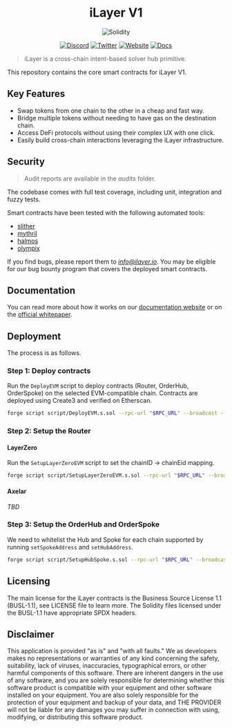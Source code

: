 <h1 align="center">iLayer V1</h1>

<div align="center">

![Solidity](https://img.shields.io/badge/Solidity-0.8.24-e6e6e6?style=for-the-badge&logo=solidity&logoColor=black)

[![Discord](https://img.shields.io/badge/Discord-7289DA?style=for-the-badge&logo=discord&logoColor=white)](https://discord.gg/xxx)
[![Twitter](https://img.shields.io/badge/Twitter-1DA1F2?style=for-the-badge&logo=twitter&logoColor=white)](https://twitter.com/iLayer_io)
[![Website](https://img.shields.io/badge/Website-E34F26?style=for-the-badge&logo=Google-chrome&logoColor=white)](https://ilayer.io/)
[![Docs](https://img.shields.io/badge/Docs-7B36ED?style=for-the-badge&logo=gitbook&logoColor=white)](https://docs.ilayer.io/)

</div>

> iLayer is a cross-chain intent-based solver hub primitive.

This repository contains the core smart contracts for iLayer V1.

## Key Features

- Swap tokens from one chain to the other in a cheap and fast way.
- Bridge multiple tokens without needing to have gas on the destination chain.
- Access DeFi protocols without using their complex UX with one click.
- Easily build cross-chain interactions leveraging the iLayer infrastructure.

## Security

> Audit reports are available in the _audits_ folder.

The codebase comes with full test coverage, including unit, integration and fuzzy tests.

Smart contracts have been tested with the following automated tools:

- [slither](https://github.com/crytic/slither)
- [mythril](https://github.com/Consensys/mythril)
- [halmos](https://github.com/a16z/halmos)
- [olympix](https://www.olympix.ai)

If you find bugs, please report them to *info@ilayer.io*. You may be eligible for our bug bounty program that covers the deployed smart contracts.

## Documentation

You can read more about how it works on our [documentation website](https://docs.ilayer.io/) or on the [official whitepaper](https://github.com/ilayer-network/whitepaper/blob/master/ilayer-whitepaper.pdf).

## Deployment
The process is as follows.

### Step 1: Deploy contracts
Run the `DeployEVM` script to deploy contracts (Router, OrderHub, OrderSpoke) on the selected EVM-compatible chain. Contracts are deployed using Create3 and verified on Etherscan.

```bash
forge script script/DeployEVM.s.sol --rpc-url "$RPC_URL" --broadcast --slow --private-key "$OWNER_PRIVATE_KEY" --sender "$OWNER" --verify --verifier etherscan --etherscan-api-key "$ETHERSCAN_KEY"
```

### Step 2: Setup the Router

#### LayerZero
Run the `SetupLayerZeroEVM` script to set the chainID -> chainEid mapping.

```bash
forge script script/SetupLayerZeroEVM.s.sol --rpc-url "$RPC_URL" --broadcast --slow --private-key "$OWNER_PRIVATE_KEY" --sender "$OWNER"
```

#### Axelar
*TBD*

### Step 3: Setup the OrderHub and OrderSpoke
We need to whitelist the Hub and Spoke for each chain supported by running `setSpokeAddress` and `setHubAddress`.

```bash
forge script script/SetupHubSpoke.s.sol --rpc-url "$RPC_URL" --broadcast --slow --private-key "$OWNER_PRIVATE_KEY" --sender "$OWNER"
```

## Licensing

The main license for the iLayer contracts is the Business Source License 1.1 (BUSL-1.1), see LICENSE file to learn more.
The Solidity files licensed under the BUSL-1.1 have appropriate SPDX headers.

## Disclaimer

This application is provided "as is" and "with all faults." We as developers makes no representations or warranties of
any kind concerning the safety, suitability, lack of viruses, inaccuracies, typographical errors, or other harmful
components of this software. There are inherent dangers in the use of any software, and you are solely responsible for
determining whether this software product is compatible with your equipment and other software installed on your
equipment. You are also solely responsible for the protection of your equipment and backup of your data, and THE
PROVIDER will not be liable for any damages you may suffer in connection with using, modifying, or distributing this
software product.
